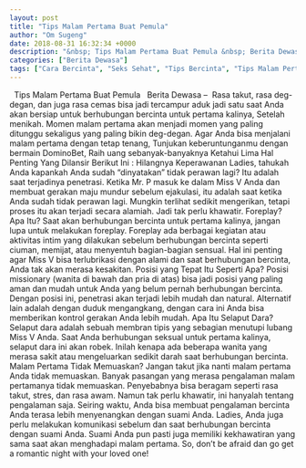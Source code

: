 ```yaml
---
layout: post
title: "Tips Malam Pertama Buat Pemula"
author: "Om Sugeng"
date: 2018-08-31 16:32:34 +0000
description: "&nbsp; Tips Malam Pertama Buat Pemula &nbsp; Berita Dewasa &#8211; \u00a0Rasa takut, rasa deg-degan, dan juga rasa cemas bisa jadi tercampur aduk jadi satu saat Anda akan bersiap untuk berhubungan bercint..."
categories: ["Berita Dewasa"]
tags: ["Cara Bercinta", "Seks Sehat", "Tips Bercinta", "Tips Malam Pertama"]
---
```



&nbsp;
Tips Malam Pertama Buat Pemula
&nbsp;
Berita Dewasa &#8211;  Rasa takut, rasa deg-degan, dan juga rasa cemas bisa jadi tercampur aduk jadi satu saat Anda akan bersiap untuk berhubungan bercinta untuk pertama kalinya, Setelah menikah.
Momen malam pertama akan menjadi momen yang paling ditunggu sekaligus yang paling bikin deg-degan. Agar Anda bisa menjalani malam pertama dengan tetap tenang,
Tunjukan keberuntunganmu dengan bermain DominoBet, Raih uang sebanyak-banyaknya
Ketahui Lima Hal Penting Yang Dilansir Berikut Ini :
Hilangnya Keperawanan
Ladies, tahukah Anda kapankah Anda sudah &#8220;dinyatakan&#8221; tidak perawan lagi? Itu adalah saat terjadinya penetrasi. Ketika Mr. P masuk ke dalam Miss V Anda dan membuat gerakan maju mundur sebelum ejakulasi, itu adalah saat ketika Anda sudah tidak perawan lagi. Mungkin terlihat sedikit mengerikan, tetapi proses itu akan terjadi secara alamiah. Jadi tak perlu khawatir.
Foreplay? Apa Itu?
Saat akan berhubungan bercinta untuk pertama kalinya, jangan lupa untuk melakukan foreplay. Foreplay ada berbagai kegiatan atau aktivitas intim yang dilakukan sebelum berhubungan bercinta seperti ciuman, memijat, atau menyentuh bagian-bagian sensual. Hal ini penting agar Miss V bisa terlubrikasi dengan alami dan saat berhubungan bercinta, Anda tak akan merasa kesakitan.
Posisi yang Tepat Itu Seperti Apa?
Posisi missionary (wanita di bawah dan pria di atas) bisa jadi posisi yang paling aman dan mudah untuk Anda yang belum pernah berhubungan bercinta. Dengan posisi ini, penetrasi akan terjadi lebih mudah dan natural. Alternatif lain adalah dengan duduk mengangkang, dengan cara ini Anda bisa memberikan kontrol gerakan Anda lebih mudah.
Apa Itu Selaput Dara?
Selaput dara adalah sebuah membran tipis yang sebagian menutupi lubang Miss V Anda. Saat Anda berhubungan seksual untuk pertama kalinya, selaput dara ini akan robek. Inilah kenapa ada beberapa wanita yang merasa sakit atau mengeluarkan sedikit darah saat berhubungan bercinta.
Malam Pertama Tidak Memuaskan?
Jangan takut jika nanti malam pertama Anda tidak memuaskan. Banyak pasangan yang merasa pengalaman malam pertamanya tidak memuaskan. Penyebabnya bisa beragam seperti rasa takut, stres, dan rasa awam. Namun tak perlu khawatir, ini hanyalah tentang pengalaman saja. Seiring waktu, Anda bisa membuat pengalaman bercinta Anda terasa lebih menyenangkan dengan suami Anda.
Ladies, Anda juga perlu melakukan komunikasi sebelum dan saat berhubungan bercinta dengan suami Anda. Suami Anda pun pasti juga memiliki kekhawatiran yang sama saat akan menghadapi malam pertama. So, don&#8217;t be afraid dan go get a romantic night with your loved one!
&nbsp;


